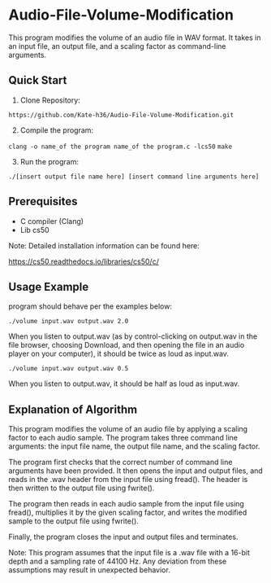 # Audio-File-Volume-Modification

This program modifies the volume of an audio file in WAV format. It takes in an input file, an output file, and a scaling factor as command-line arguments.
## Quick Start

1. Clone Repository:

`https://github.com/Kate-h36/Audio-File-Volume-Modification.git`

2. Compile the program:

`clang -o name_of the program name_of the program.c -lcs50`
`make`

3. Run the program:

`./[insert output file name here] [insert command line arguments here]`

## Prerequisites

* C compiler (Clang)
* Lib cs50

Note: Detailed installation information can be found here:

https://cs50.readthedocs.io/libraries/cs50/c/

## Usage Example

program should behave per the examples below:

`./volume input.wav output.wav 2.0`

When you listen to output.wav (as by control-clicking on output.wav in the file browser, choosing Download, and then opening the file in an audio player on your computer), it should be twice as loud as input.wav.

`./volume input.wav output.wav 0.5`

When you listen to output.wav, it should be half as loud as input.wav.

## Explanation of Algorithm

This program modifies the volume of an audio file by applying a scaling factor to each audio sample. The program takes three command line arguments: the input file name, the output file name, and the scaling factor.

The program first checks that the correct number of command line arguments have been provided. It then opens the input and output files, and reads in the .wav header from the input file using fread(). The header is then written to the output file using fwrite().

The program then reads in each audio sample from the input file using fread(), multiplies it by the given scaling factor, and writes the modified sample to the output file using fwrite().

Finally, the program closes the input and output files and terminates.

Note: This program assumes that the input file is a .wav file with a 16-bit depth and a sampling rate of 44100 Hz. Any deviation from these assumptions may result in unexpected behavior.
